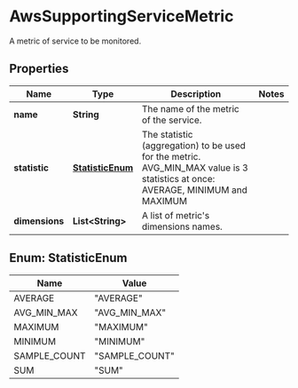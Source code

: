 

# AwsSupportingServiceMetric

A metric of service to be monitored.

## Properties

| Name | Type | Description | Notes |
|------------ | ------------- | ------------- | -------------|
|**name** | **String** | The name of the metric of the service. |  |
|**statistic** | [**StatisticEnum**](#StatisticEnum) | The statistic (aggregation) to be used for the metric. AVG_MIN_MAX value is 3 statistics at once: AVERAGE, MINIMUM and MAXIMUM |  |
|**dimensions** | **List&lt;String&gt;** | A list of metric&#39;s dimensions names. |  |



## Enum: StatisticEnum

| Name | Value |
|---- | -----|
| AVERAGE | &quot;AVERAGE&quot; |
| AVG_MIN_MAX | &quot;AVG_MIN_MAX&quot; |
| MAXIMUM | &quot;MAXIMUM&quot; |
| MINIMUM | &quot;MINIMUM&quot; |
| SAMPLE_COUNT | &quot;SAMPLE_COUNT&quot; |
| SUM | &quot;SUM&quot; |




